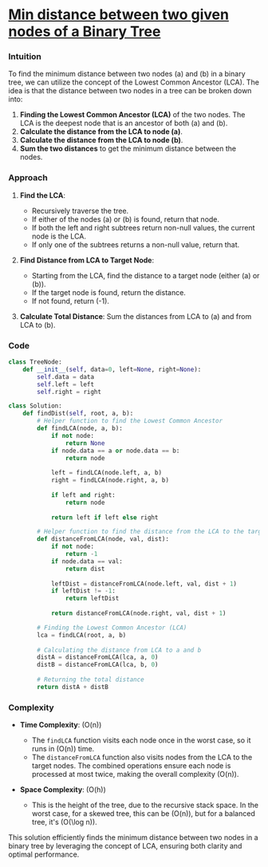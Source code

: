 # [Min distance between two given nodes of a Binary Tree](https://www.geeksforgeeks.org/problems/min-distance-between-two-given-nodes-of-a-binary-tree/1)

### Intuition

To find the minimum distance between two nodes \(a\) and \(b\) in a binary tree, we can utilize the concept of the Lowest Common Ancestor (LCA). The idea is that the distance between two nodes in a tree can be broken down into:

1. **Finding the Lowest Common Ancestor (LCA)** of the two nodes. The LCA is the deepest node that is an ancestor of both \(a\) and \(b\).
2. **Calculate the distance from the LCA to node \(a\)**.
3. **Calculate the distance from the LCA to node \(b\)**.
4. **Sum the two distances** to get the minimum distance between the nodes.

### Approach

1. **Find the LCA**: 
   - Recursively traverse the tree.
   - If either of the nodes \(a\) or \(b\) is found, return that node.
   - If both the left and right subtrees return non-null values, the current node is the LCA.
   - If only one of the subtrees returns a non-null value, return that.

2. **Find Distance from LCA to Target Node**:
   - Starting from the LCA, find the distance to a target node (either \(a\) or \(b\)).
   - If the target node is found, return the distance.
   - If not found, return \(-1\).

3. **Calculate Total Distance**: Sum the distances from LCA to \(a\) and from LCA to \(b\).

### Code

```python
class TreeNode:
    def __init__(self, data=0, left=None, right=None):
        self.data = data
        self.left = left
        self.right = right

class Solution:
    def findDist(self, root, a, b):
        # Helper function to find the Lowest Common Ancestor
        def findLCA(node, a, b):
            if not node:
                return None
            if node.data == a or node.data == b:
                return node
            
            left = findLCA(node.left, a, b)
            right = findLCA(node.right, a, b)
            
            if left and right:
                return node
            
            return left if left else right

        # Helper function to find the distance from the LCA to the target node
        def distanceFromLCA(node, val, dist):
            if not node:
                return -1
            if node.data == val:
                return dist
            
            leftDist = distanceFromLCA(node.left, val, dist + 1)
            if leftDist != -1:
                return leftDist
            
            return distanceFromLCA(node.right, val, dist + 1)

        # Finding the Lowest Common Ancestor (LCA)
        lca = findLCA(root, a, b)
        
        # Calculating the distance from LCA to a and b
        distA = distanceFromLCA(lca, a, 0)
        distB = distanceFromLCA(lca, b, 0)
        
        # Returning the total distance
        return distA + distB
```

### Complexity

- **Time Complexity**: \(O(n)\)
  - The `findLCA` function visits each node once in the worst case, so it runs in \(O(n)\) time.
  - The `distanceFromLCA` function also visits nodes from the LCA to the target nodes. The combined operations ensure each node is processed at most twice, making the overall complexity \(O(n)\).

- **Space Complexity**: \(O(h)\)
  - This is the height of the tree, due to the recursive stack space. In the worst case, for a skewed tree, this can be \(O(n)\), but for a balanced tree, it's \(O(\log n)\).

This solution efficiently finds the minimum distance between two nodes in a binary tree by leveraging the concept of LCA, ensuring both clarity and optimal performance.
